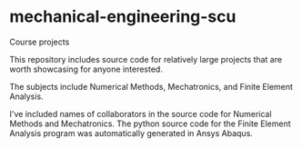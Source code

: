 # mechanical-engineering-scu
Course projects 

This repository includes source code for relatively large projects 
that are worth showcasing for anyone interested.

The subjects include Numerical Methods, Mechatronics, and Finite Element Analysis.

I've included names of collaborators in the source code for Numerical Methods and Mechatronics.
The python source code for the Finite Element Analysis program was automatically generated in Ansys Abaqus.

